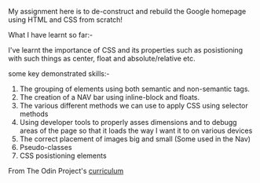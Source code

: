 My assignment here is to de-construct and rebuild the Google homepage using HTML and CSS from scratch!

What I have learnt so far:-

I've learnt the importance of CSS and its properties such as posistioning with such things as  center, float and absolute/relative etc.

some key demonstrated skills:-

1. The grouping of elements using both semantic and non-semantic tags.
2. The creation of a NAV bar using inline-block and floats. 
3. The various different methods we can use to apply CSS using selector methods
4. Using developer tools to properly asses dimensions and to debugg areas of the page so that it loads the way I want it to on various devices
5. The correct placement of images big and small (Some used in the Nav)
6. Pseudo-classes
7. CSS posistioning elements



From The Odin Project's [curriculum](http://www.theodinproject.com/courses/web-development-101/lessons/html-css)


